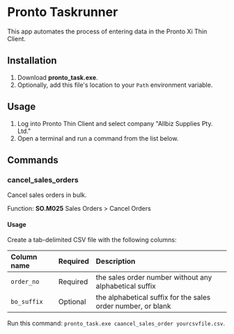 Pronto Taskrunner
=================

This app automates the process of entering data in the Pronto Xi Thin Client.

Installation
------------

1. Download **pronto_task.exe**.
2. Optionally, add this file's location to your `Path` environment variable.

Usage
-----

1. Log into Pronto Thin Client and select company "Allbiz Supplies Pty. Ltd."
2. Open a terminal and run a command from the list below.

Commands
--------

### cancel_sales_orders

Cancel sales orders in bulk.

Function: **SO.M025** Sales Orders > Cancel Orders

#### Usage

Create a tab-delimited CSV file with the following columns:

| Column name | Required | Description                                                  |
| :---------- | :------- | :----------------------------------------------------------- |
| `order_no`  | Required | the sales order number without any alphabetical suffix       |
| `bo_suffix` | Optional | the alphabetical suffix for the sales order number, or blank |

Run this command: `pronto_task.exe caancel_sales_order yourcsvfile.csv`.

